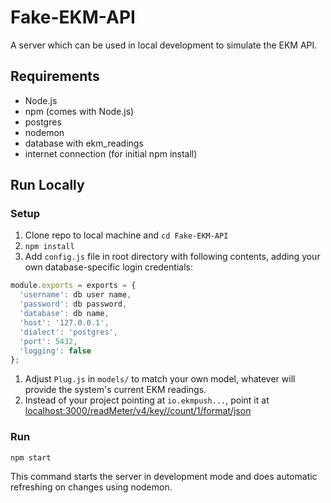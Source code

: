 # Fake-EKM-API
A server which can be used in local development to simulate the EKM API.

## Requirements

- Node.js
- npm (comes with Node.js)
- postgres
- nodemon
- database with ekm_readings
- internet connection (for initial npm install)

## Run Locally

### Setup

1. Clone repo to local machine and `cd Fake-EKM-API`
1. `npm install`
1. Add `config.js` file in root directory with following contents, adding your own database-specific login credentials:

```javascript
module.exports = exports = {
  'username': db user name,
  'password': db password,
  'database': db name,
  'host': '127.0.0.1',
  'dialect': 'postgres',
  'port': 5432,
  'logging': false
};
```
1. Adjust `Plug.js` in `models/` to match your own model, whatever will provide the system's current EKM readings.
1. Instead of your project pointing at `io.ekmpush...`, point it at [localhost:3000/readMeter/v4/key/<key>/count/1/format/json](localhost:3000/readMeter/v4/key/1234/count/1/format/json)

### Run

`npm start`

This command starts the server in development mode and does automatic refreshing on changes using nodemon.